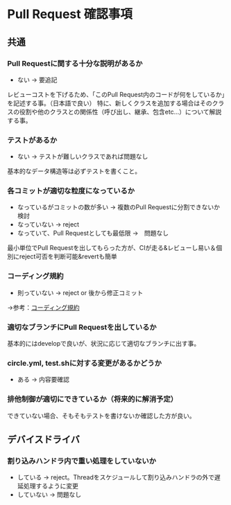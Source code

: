 Pull Request 確認事項
====================

共通
---
### Pull Requestに関する十分な説明があるか
* ない → 要追記

レビューコストを下げるため、「このPull Request内のコードが何をしているか」を記述する事。（日本語で良い）
特に、新しくクラスを追加する場合はそのクラスの役割や他のクラスとの関係性（呼び出し、継承、包含etc...）について解説する事。

### テストがあるか
* ない → テストが難しいクラスであれば問題なし

基本的なデータ構造等は必ずテストを書くこと。

### 各コミットが適切な粒度になっているか
* なっているがコミットの数が多い → 複数のPull Requestに分割できないか検討
* なっていない → reject
* なっていて、Pull Requestとしても最低限 →　問題なし

最小単位でPull Requestを出してもらった方が、CIが走る&レビューし易い＆個別にreject可否を判断可能&revertも簡単

### コーディング規約
* 則っていない → reject or 後から修正コミット

→参考：[コーディング規約](codingstyle.md)

### 適切なブランチにPull Requestを出しているか

基本的にはdevelopで良いが、状況に応じて適切なブランチに出す事。

### circle.yml, test.shに対する変更があるかどうか
* ある → 内容要確認

### 排他制御が適切にできているか（将来的に解消予定）
できていない場合、そもそもテストを書けないか確認した方が良い。

デバイスドライバ
---------------
### 割り込みハンドラ内で重い処理をしていないか
* している → reject。Threadをスケジュールして割り込みハンドラの外で遅延処理するように変更
* していない → 問題なし